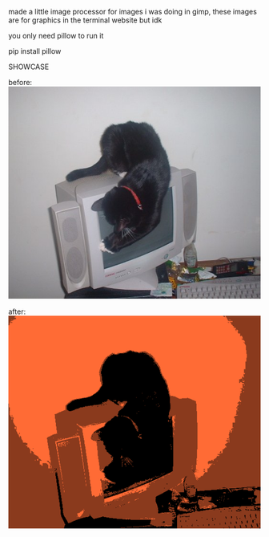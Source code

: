 made a little image processor for images i was doing in gimp, these images are for graphics in the terminal website but idk

you only need pillow to run it

pip install pillow

SHOWCASE

before:
![before](cat-monitor.jpg)

after:
![after](output.png)
